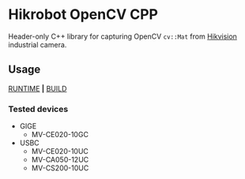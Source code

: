 # Hikrobot OpenCV CPP

Header-only C++ library for capturing OpenCV `cv::Mat` from [Hikvision](https://www.hikvision.com/ "www.hikvision.com") industrial camera.

## Usage

[RUNTIME](doc/runtime.md) **|** [BUILD](doc/build.md)

### Tested devices

- GIGE
  - MV-CE020-10GC
- USBC
  - MV-CE020-10UC
  - MV-CA050-12UC
  - MV-CS200-10UC
